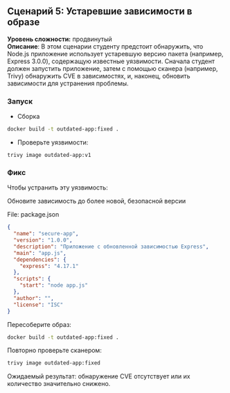 ## Сценарий 5: Устаревшие зависимости в образе
**Уровень сложности:** продвинутый  
**Описание**:
В этом сценарии студенту предстоит обнаружить, что Node.js приложение использует устаревшую версию пакета (например, Express 3.0.0), содержащую известные уязвимости. Сначала студент должен запустить приложение, затем с помощью сканера (например, Trivy) обнаружить CVE в зависимостях, и, наконец, обновить зависимости для устранения проблемы.

### Запуск
- Сборка
```sh
docker build -t outdated-app:fixed .
```
- Проверьте уязвимости:
```
trivy image outdated-app:v1
```

### Фикс

Чтобы устранить эту уязвимость:

Обновите зависимость до более новой, безопасной версии

File: package.json
```json
{
  "name": "secure-app",
  "version": "1.0.0",
  "description": "Приложение с обновленной зависимостью Express",
  "main": "app.js",
  "dependencies": {
    "express": "4.17.1"
  },
  "scripts": {
    "start": "node app.js"
  },
  "author": "",
  "license": "ISC"
}
```
Пересоберите образ:
```sh
docker build -t outdated-app:fixed .
```
Повторно проверьте сканером:
```sh
trivy image outdated-app:fixed
```
Ожидаемый результат: обнаружение CVE отсутствует или их количество значительно снижено.
